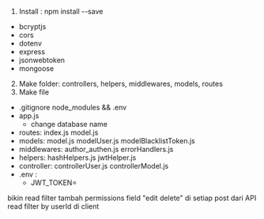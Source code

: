 1. Install : npm install --save 
  - bcryptjs
  - cors
  - dotenv
  - express
  - jsonwebtoken
  - mongoose
2. Make folder: controllers, helpers, middlewares, models, routes
3. Make file
  - .gitignore node_modules && .env
  - app.js
    - change database name
  - routes: index.js model.js
  - models: model.js modelUser.js modelBlacklistToken.js
  - middlewares: author_authen.js errorHandlers.js
  - helpers: hashHelpers.js jwtHelper.js
  - controller: controllerUser.js controllerModel.js
  - .env :
    - JWT_TOKEN=


bikin read filter
tambah permissions field "edit delete" di setiap post dari API
read filter by userId di client